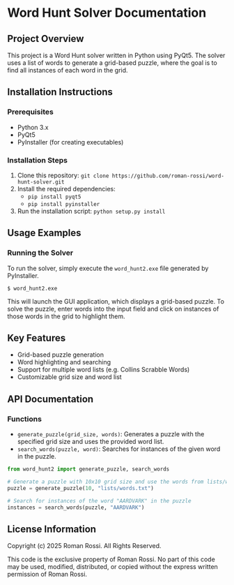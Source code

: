 **Word Hunt Solver Documentation**
=====================================

**Project Overview**
-------------------

This project is a Word Hunt solver written in Python using PyQt5. The solver uses a list of words to generate a grid-based puzzle, where the goal is to find all instances of each word in the grid.

**Installation Instructions**
-----------------------------

### Prerequisites

* Python 3.x
* PyQt5
* PyInstaller (for creating executables)

### Installation Steps

1. Clone this repository: `git clone https://github.com/roman-rossi/word-hunt-solver.git`
2. Install the required dependencies:
	* `pip install pyqt5`
	* `pip install pyinstaller`
3. Run the installation script: `python setup.py install`

**Usage Examples**
------------------

### Running the Solver

To run the solver, simply execute the `word_hunt2.exe` file generated by PyInstaller.

```
$ word_hunt2.exe
```

This will launch the GUI application, which displays a grid-based puzzle. To solve the puzzle, enter words into the input field and click on instances of those words in the grid to highlight them.


**Key Features**
----------------

* Grid-based puzzle generation
* Word highlighting and searching
* Support for multiple word lists (e.g. Collins Scrabble Words)
* Customizable grid size and word list

**API Documentation**
---------------------

### Functions

* `generate_puzzle(grid_size, words)`: Generates a puzzle with the specified grid size and uses the provided word list.
* `search_words(puzzle, word)`: Searches for instances of the given word in the puzzle.

```python
from word_hunt2 import generate_puzzle, search_words

# Generate a puzzle with 10x10 grid size and use the words from lists/words.txt
puzzle = generate_puzzle(10, "lists/words.txt")

# Search for instances of the word "AARDVARK" in the puzzle
instances = search_words(puzzle, "AARDVARK")
```

**License Information**
----------------------

Copyright (c) 2025 Roman Rossi. All Rights Reserved.

This code is the exclusive property of Roman Rossi. No part of this code may be used, 
modified, distributed, or copied without the express written permission of Roman Rossi.